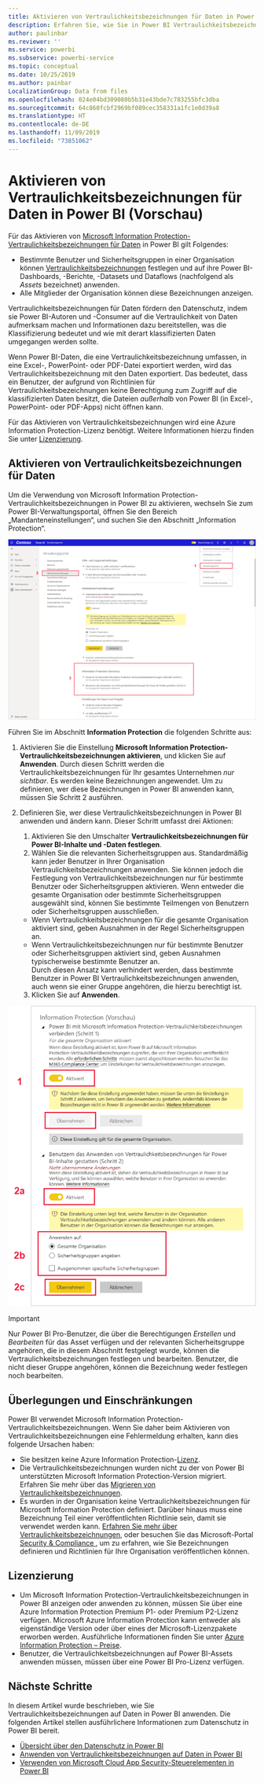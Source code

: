 ```yaml
---
title: Aktivieren von Vertraulichkeitsbezeichnungen für Daten in Power BI
description: Erfahren Sie, wie Sie in Power BI Vertraulichkeitsbezeichnungen für Daten aktivieren.
author: paulinbar
ms.reviewer: ''
ms.service: powerbi
ms.subservice: powerbi-service
ms.topic: conceptual
ms.date: 10/25/2019
ms.author: painbar
LocalizationGroup: Data from files
ms.openlocfilehash: 024e04bd309080b5b31e43bde7c783255bfc3dba
ms.sourcegitcommit: 64c860fcbf2969bf089cec358331a1fc1e0d39a8
ms.translationtype: HT
ms.contentlocale: de-DE
ms.lasthandoff: 11/09/2019
ms.locfileid: "73851062"
---
```

# <a name="enable-data-sensitivity-labels-in-power-bi-preview"></a>Aktivieren von Vertraulichkeitsbezeichnungen für Daten in Power BI (Vorschau)

Für das Aktivieren von [Microsoft Information Protection-Vertraulichkeitsbezeichnungen für Daten](https://docs.microsoft.com/microsoft-365/compliance/sensitivity-labels) in Power BI gilt Folgendes:

* Bestimmte Benutzer und Sicherheitsgruppen in einer Organisation können [Vertraulichkeitsbezeichnungen](../designer/service-security-apply-data-sensitivity-labels.md) festlegen und auf ihre Power BI-Dashboards, -Berichte, -Datasets und Dataflows (nachfolgend als *Assets* bezeichnet) anwenden.
* Alle Mitglieder der Organisation können diese Bezeichnungen anzeigen.

Vertraulichkeitsbezeichnungen für Daten fördern den Datenschutz, indem sie Power BI-Autoren und -Consumer auf die Vertraulichkeit von Daten aufmerksam machen und Informationen dazu bereitstellen, was die Klassifizierung bedeutet und wie mit derart klassifizierten Daten umgegangen werden sollte.

Wenn Power BI-Daten, die eine Vertraulichkeitsbezeichnung umfassen, in eine Excel-, PowerPoint- oder PDF-Datei exportiert werden, wird das Vertraulichkeitsbezeichnung mit den Daten exportiert. Das bedeutet, dass ein Benutzer, der aufgrund von Richtlinien für Vertraulichkeitsbezeichnungen keine Berechtigung zum Zugriff auf die klassifizierten Daten besitzt, die Dateien *außerhalb* von Power BI (in Excel-, PowerPoint- oder PDF-Apps) nicht öffnen kann.

Für das Aktivieren von Vertraulichkeitsbezeichnungen wird eine Azure Information Protection-Lizenz benötigt. Weitere Informationen hierzu finden Sie unter [Lizenzierung](#licensing).

## <a name="enable-data-sensitivity-labels"></a>Aktivieren von Vertraulichkeitsbezeichnungen für Daten

Um die Verwendung von Microsoft Information Protection-Vertraulichkeitsbezeichnungen in Power BI zu aktivieren, wechseln Sie zum Power BI-Verwaltungsportal, öffnen Sie den Bereich „Mandanteneinstellungen“, und suchen Sie den Abschnitt „Information Protection“.

![Ermitteln des Abschnitts „Information Protection“](media/service-security-enable-data-sensitivity-labels/enable-data-sensitivity-labels-01.png)

Führen Sie im Abschnitt **Information Protection** die folgenden Schritte aus:
1.  Aktivieren Sie die Einstellung **Microsoft Information Protection-Vertraulichkeitsbezeichnungen aktivieren**, und klicken Sie auf **Anwenden**. Durch diesen Schritt werden die Vertraulichkeitsbezeichnungen für Ihr gesamtes Unternehmen *nur sichtbar*. Es werden keine Bezeichnungen angewendet. Um zu definieren, wer diese Bezeichnungen in Power BI anwenden kann, müssen Sie Schritt 2 ausführen.
2.  Definieren Sie, wer diese Vertraulichkeitsbezeichnungen in Power BI anwenden und ändern kann. Dieser Schritt umfasst drei Aktionen:
    1.  Aktivieren Sie den Umschalter **Vertraulichkeitsbezeichnungen für Power BI-Inhalte und -Daten festlegen**.
    2.  Wählen Sie die relevanten Sicherheitsgruppen aus. Standardmäßig kann jeder Benutzer in Ihrer Organisation Vertraulichkeitsbezeichnungen anwenden. Sie können jedoch die Festlegung von Vertraulichkeitsbezeichnungen nur für bestimmte Benutzer oder Sicherheitsgruppen aktivieren. Wenn entweder die gesamte Organisation oder bestimmte Sicherheitsgruppen ausgewählt sind, können Sie bestimmte Teilmengen von Benutzern oder Sicherheitsgruppen ausschließen.
    * Wenn Vertraulichkeitsbezeichnungen für die gesamte Organisation aktiviert sind, geben Ausnahmen in der Regel Sicherheitsgruppen an.
    * Wenn Vertraulichkeitsbezeichnungen nur für bestimmte Benutzer oder Sicherheitsgruppen aktiviert sind, geben Ausnahmen typischerweise bestimmte Benutzer an.  
    Durch diesen Ansatz kann verhindert werden, dass bestimmte Benutzer in Power BI Vertraulichkeitsbezeichnungen anwenden, auch wenn sie einer Gruppe angehören, die hierzu berechtigt ist.
    
    3. Klicken Sie auf **Anwenden**.

![Aktivieren von Vertraulichkeitsbezeichnungen](media/service-security-enable-data-sensitivity-labels/enable-data-sensitivity-labels-02.png)

> [!IMPORTANT]
> Nur Power BI Pro-Benutzer, die über die Berechtigungen *Erstellen* und *Bearbeiten* für das Asset verfügen und der relevanten Sicherheitsgruppe angehören, die in diesem Abschnitt festgelegt wurde, können die Vertraulichkeitsbezeichnungen festlegen und bearbeiten. Benutzer, die nicht dieser Gruppe angehören, können die Bezeichnung weder festlegen noch bearbeiten. 


## <a name="considerations-and-limitations"></a>Überlegungen und Einschränkungen

Power BI verwendet Microsoft Information Protection-Vertraulichkeitsbezeichnungen. Wenn Sie daher beim Aktivieren von Vertraulichkeitsbezeichnungen eine Fehlermeldung erhalten, kann dies folgende Ursachen haben:

* Sie besitzen keine Azure Information Protection-[Lizenz](#licensing).
* Die Vertraulichkeitsbezeichnungen wurden nicht zu der von Power BI unterstützten Microsoft Information Protection-Version migriert. Erfahren Sie mehr über das [Migrieren von Vertraulichkeitsbezeichnungen](https://docs.microsoft.com/azure/information-protection/configure-policy-migrate-labels).
* Es wurden in der Organisation keine Vertraulichkeitsbezeichnungen für Microsoft Information Protection definiert. Darüber hinaus muss eine Bezeichnung Teil einer veröffentlichten Richtlinie sein, damit sie verwendet werden kann. [Erfahren Sie mehr über Vertraulichkeitsbezeichnungen](https://docs.microsoft.com/Office365/SecurityCompliance/sensitivity-labels), oder besuchen Sie das Microsoft-Portal [Security & Compliance ](https://sip.protection.office.com/sensitivity?flight=EnableMIPLabels), um zu erfahren, wie Sie Bezeichnungen definieren und Richtlinien für Ihre Organisation veröffentlichen können.

## <a name="licensing"></a>Lizenzierung

* Um Microsoft Information Protection-Vertraulichkeitsbezeichnungen in Power BI anzeigen oder anwenden zu können, müssen Sie über eine Azure Information Protection Premium P1- oder Premium P2-Lizenz verfügen. Microsoft Azure Information Protection kann entweder als eigenständige Version oder über eines der Microsoft-Lizenzpakete erworben werden. Ausführliche Informationen finden Sie unter [Azure Information Protection – Preise](https://azure.microsoft.com/pricing/details/information-protection/).
* Benutzer, die Vertraulichkeitsbezeichnungen auf Power BI-Assets anwenden müssen, müssen über eine Power BI Pro-Lizenz verfügen.


## <a name="next-steps"></a>Nächste Schritte

In diesem Artikel wurde beschrieben, wie Sie Vertraulichkeitsbezeichnungen auf Daten in Power BI anwenden. Die folgenden Artikel stellen ausführlichere Informationen zum Datenschutz in Power BI bereit. 

* [Übersicht über den Datenschutz in Power BI](service-security-data-protection-overview.md)
* [Anwenden von Vertraulichkeitsbezeichnungen auf Daten in Power BI](../designer/service-security-apply-data-sensitivity-labels.md)
* [Verwenden von Microsoft Cloud App Security-Steuerelementen in Power BI](service-security-using-microsoft-cloud-app-security-controls.md)